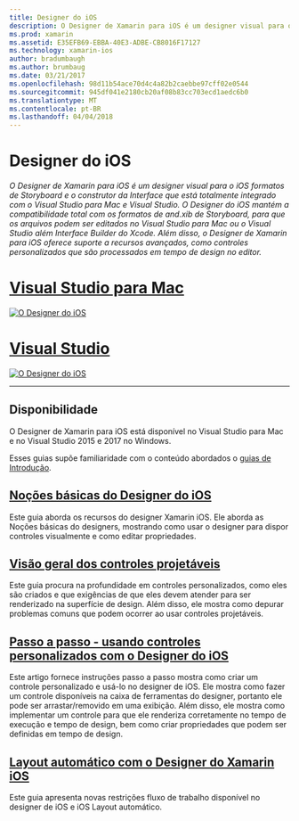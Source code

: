 ```yaml
---
title: Designer do iOS
description: O Designer de Xamarin para iOS é um designer visual para o iOS formatos de Storyboard e o construtor da Interface que está totalmente integrado com o Visual Studio para Mac e Visual Studio. O Designer do iOS mantém a compatibilidade total com os formatos de and.xib de Storyboard, para que os arquivos podem ser editados no Visual Studio para Mac ou o Visual Studio além Interface Builder do Xcode. Além disso, o Designer de Xamarin para iOS oferece suporte a recursos avançados, como controles personalizados que são processados em tempo de design no editor.
ms.prod: xamarin
ms.assetid: E35EFB69-EBBA-40E3-ADBE-CB8016F17127
ms.technology: xamarin-ios
author: bradumbaugh
ms.author: brumbaug
ms.date: 03/21/2017
ms.openlocfilehash: 98d11b54ace70d4c4a82b2caebbe97cff02e0544
ms.sourcegitcommit: 945df041e2180cb20af08b83cc703ecd1aedc6b0
ms.translationtype: MT
ms.contentlocale: pt-BR
ms.lasthandoff: 04/04/2018
---
```

# <a name="ios-designer"></a>Designer do iOS

_O Designer de Xamarin para iOS é um designer visual para o iOS formatos de Storyboard e o construtor da Interface que está totalmente integrado com o Visual Studio para Mac e Visual Studio. O Designer do iOS mantém a compatibilidade total com os formatos de and.xib de Storyboard, para que os arquivos podem ser editados no Visual Studio para Mac ou o Visual Studio além Interface Builder do Xcode. Além disso, o Designer de Xamarin para iOS oferece suporte a recursos avançados, como controles personalizados que são processados em tempo de design no editor._

# <a name="visual-studio-for-mactabvsmac"></a>[Visual Studio para Mac](#tab/vsmac)


[![](images/designer-new1.png "O Designer do iOS")](images/designer-new1.png#lightbox)


# <a name="visual-studiotabvswin"></a>[Visual Studio](#tab/vswin)


[![](images/designer-vs.png "O Designer do iOS")](images/designer-vs.png#lightbox)


-----

## <a name="availability"></a>Disponibilidade

O Designer de Xamarin para iOS está disponível no Visual Studio para Mac e no Visual Studio 2015 e 2017 no Windows.

Esses guias supõe familiaridade com o conteúdo abordados o [guias de Introdução](~/ios/get-started/index.md).


## <a name="ios-designer-basicsintroductionmd"></a>[Noções básicas do Designer do iOS](introduction.md)

Este guia aborda os recursos do designer Xamarin iOS. Ele aborda as Noções básicas do designers, mostrando como usar o designer para dispor controles visualmente e como editar propriedades.

##  <a name="designable-controls-overviewios-designable-controls-overviewmd"></a>[Visão geral dos controles projetáveis](ios-designable-controls-overview.md)

Este guia procura na profundidade em controles personalizados, como eles são criados e que exigências de que eles devem atender para ser renderizado na superfície de design. Além disso, ele mostra como depurar problemas comuns que podem ocorrer ao usar controles projetáveis.

##  <a name="walkthrough---using-custom-controls-with-ios-designerios-designable-controls-walkthroughmd"></a>[Passo a passo - usando controles personalizados com o Designer do iOS](ios-designable-controls-walkthrough.md)

Este artigo fornece instruções passo a passo mostra como criar um controle personalizado e usá-lo no designer de iOS. Ele mostra como fazer um controle disponíveis na caixa de ferramentas do designer, portanto ele pode ser arrastar/removido em uma exibição. Além disso, ele mostra como implementar um controle para que ele renderiza corretamente no tempo de execução e tempo de design, bem como criar propriedades que podem ser definidas em tempo de design.

##  <a name="auto-layout-with-the-xamarin-ios-designerdesigner-auto-layoutmd"></a>[Layout automático com o Designer do Xamarin iOS](designer-auto-layout.md)

Este guia apresenta novas restrições fluxo de trabalho disponível no designer de iOS e iOS Layout automático.
